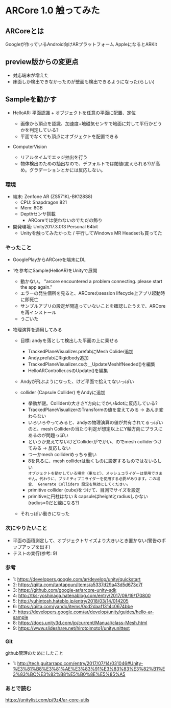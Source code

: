 # ARCore 1.0 触ってみた

## ARCoreとは
Googleが作っているAndroid向けARプラットフォーム
AppleになるとARKit

## preview版からの変更点
- 対応端末が増えた
- 床面しか検出できなかったのが壁面も検出できるようになった(らしい)

## Sampleを動かす
- HelloAR: 平面認識 + オブジェクトを任意の平面に配置、定位
  - 画像から頂点を認識、加速度+地磁気センサで地面に対して平行かどうかを判定している?
  - 平面でなくても頂点にオブジェクトを配置できる

- ComputerVision
  - リアルタイムでエッジ抽出を行う
  - 物体検出のための抽出なので、デフォルトでは閾値(変えられる?)が高め。グラデーションとかには反応しない。

### 環境

- 端末: Zenfone AR (ZS571KL-BK128S8)
  - CPU: Snapdragon 821
  - Mem: 8GB
  - Depthセンサ搭載
    - ARCoreでは使わないのでただの飾り
- 開発環境: Unity2017.3.0f3 Personal 64bit
  - Unityを触ってみたかった / 平行してWindows MR Headsetも買ってた

### やったこと
- GooglePlayからARCoreを端末にDL
- 1を参考にSample(HelloAR)をUnityで展開  
  - 動かない。 "arcore encountered a problem connecting. please start the app again."  
  - エラーの発生個所を見ると、ARCoreのsession lifecycle上アプリ起動時に即死亡  
  - サンプルアプリの設定が間違っていないことを確認したうえで、ARCoreを再インストール  
  - うごいた  

- 物理演算を適用してみる
  - 目標: andyを落として検出した平面の上に乗せる
    - TrackedPlaneVisualizer.prefabにMesh Colider追加
    - Andy.prefabにRigidbody追加
    - TrackedPlaneVisualizer.csの＿UpdateMeshIfNeeded()を編集
    - HelloARController.csのUpdate()を編集  
  - Andyが飛ぶようになった、けど平面で拾えてないっぽい

  - collider (Capsule Collider) をAndyに追加
    - 挙動が謎。Colliderの大きさY方向にでかい&dotに反応している?
    - TrackedPlaneVisualizerのTransformの値を変えてみる -> あんま変わらない
    - いろいろやってみると、andyの物理演算の値が共有されてるっぽいのと、mesh Colliderの当たり判定が想定以上にY軸方向にプラスにあるのが問題っぽい
    - というか見えてないけどColliderがでかい、のでmesh colliderつけてみる -> 反応しない
    - つーかmesh colliderめっちゃ重い
    - 8を見るに、mesh colliderは動くものに設定するものではないらしい  
    `オブジェクトを動かしている場合（車など）、メッシュコライダーは使用できません。代わりに、プリミティブコライダーを使用する必要があります。この場合、 Generate Colliders 設定を無効にしてください。`
    - primitive collider (cube)をつけて、目測でサイズを設定
    - primitiveに円柱はない & capsuleはheightとradiusしかない(radius=0だと線になる?)
  - それっぽい動きになった

### 次にやりたいこと
- 平面の面積測定して、オブジェクトサイズより大きいとき置かない(警告のポップアップを出す)
- テストの実行(参考: 9)

### 参考
- 1: https://developers.google.com/ar/develop/unity/quickstart
- 2: https://qiita.com/taptappun/items/a5337d29a43d5d673c7f
- 3: https://github.com/google-ar/arcore-unity-sdk
- 4: http://tks-yoshinaga.hatenablog.com/entry/2017/09/19/170800
- 5: http://yuhintosh.hateblo.jp/entry/2018/03/14/014205
- 6: https://qiita.com/yando/items/0cd2daaf1314c0674bbe
- 7: https://developers.google.com/ar/develop/unity/guides/hello-ar-sample
- 8: https://docs.unity3d.com/jp/current/Manual/class-Mesh.html 
- 9: https://www.slideshare.net/hirotoimoto1/unityunittest

### Git
github管理のためにしたこと
- 1: http://tech.guitarrapc.com/entry/2017/07/14/031046#Unity-%E3%81%B8%E3%81%AE%E3%83%91%E3%83%83%E3%82%B1%E3%83%BC%E3%82%B8%E5%B0%8E%E5%85%A5

### あとで読む
https://unitylist.com/p/9z4/ar-core-utils

